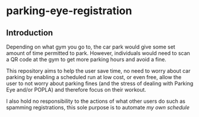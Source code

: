 # parking-eye-registration

## Introduction

Depending on what gym you go to, the car park would give some set amount of time permitted to park. However, individuals would need to scan a QR code at the gym to get more parking hours and avoid a fine.

This repository aims to help the user save time, no need to worry about car parking by enabling a scheduled run at low cost, or even free, allow the user to not worry about parking fines (and the stress of dealing with Parking Eye and/or POPLA) and therefore focus on their workout.

I also hold no responsibility to the actions of what other users do such as spamming registrations, this sole purpose is to automate *my own schedule*
